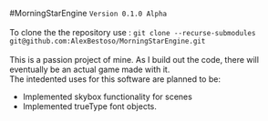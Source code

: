 #MorningStarEngine
`Version 0.1.0 Alpha`<br>
<br>
To clone the the repository use : `git clone --recurse-submodules git@github.com:AlexBestoso/MorningStarEngine.git`
<br><br>
This is a passion project of mine. As I build out the code, there will eventually be an actual game made with it.<br>
The intedented uses for this software are planned to be:
<ul>
<li>Implemented skybox functionality for scenes</li>
<li>Implemented trueType font objects.</li>
</ul>
